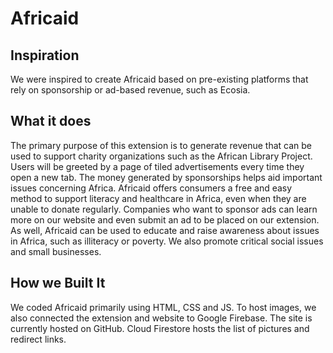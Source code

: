 # Africaid
 
## Inspiration
We were inspired to create Africaid based on pre-existing platforms that rely on sponsorship or ad-based revenue, such as Ecosia. 

## What it does
The primary purpose of this extension is to generate revenue that can be used to support charity organizations such as the African Library Project. Users will be greeted by a page of tiled advertisements every time they open a new tab. The money generated by sponsorships helps aid important issues concerning Africa. Africaid offers consumers a free and easy method to support literacy and healthcare in Africa, even when they are unable to donate regularly. 
Companies who want to sponsor ads can learn more on our website and even submit an ad to be placed on our extension. 
As well, Africaid can be used to educate and raise awareness about issues in Africa, such as illiteracy or poverty. We also promote critical social issues and small businesses. 
 
## How we Built It
We coded Africaid primarily using HTML, CSS and JS. To host images, we also connected the extension and website to Google Firebase. The site is currently hosted on GitHub. Cloud Firestore hosts the list of pictures and redirect links. 
